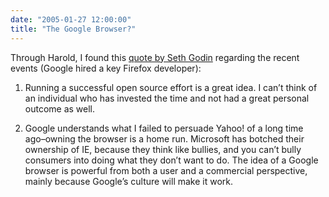 ```yaml
---
date: "2005-01-27 12:00:00"
title: "The Google Browser?"
---
```




Through Harold, I found this [quote by Seth Godin](http://sethgodin.typepad.com/seths_blog/2005/01/the_google_watc.html) regarding the recent events (Google hired a key Firefox developer):

> 
1. Running a successful open source effort is a great idea. I can&rsquo;t think of an individual who has invested the time and not had a great personal outcome as well.

2. Google understands what I failed to persuade Yahoo! of a long time ago&#8211;owning the browser is a home run. Microsoft has botched their ownership of IE, because they think like bullies, and you can&rsquo;t bully consumers into doing what they don&rsquo;t want to do. The idea of a Google browser is powerful from both a user and a commercial perspective, mainly because Google&rsquo;s culture will make it work.



